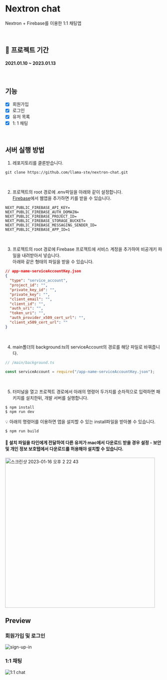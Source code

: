 # Nextron chat
Nextron + Firebase를 이용한 1:1 채팅앱

<br/>

## 📆 프로젝트 기간
#### 2021.01.10 ~ 2023.01.13

<br/>

## 기능
- [x]  회원가입
- [x]  로그인
- [x]  유저 목록
- [x]  1: 1 채팅

<br/>

## 서버 실행 방법
1. 레포지토리를 클론받습니다.
```
git clone https://github.com/llama-ste/nextron-chat.git
```

<br/>

2. 프로젝트의 root 경로에 .env파일을 아래와 같이 설정합니다.<br/> 
[Firebase](https://firebase.google.com/?hl=ko)에서 웹앱을 추가하면 키를 받을 수 있습니다.
```
NEXT_PUBLIC_FIREBASE_API_KEY=
NEXT_PUBLIC_FIREBASE_AUTH_DOMAIN=
NEXT_PUBLIC_FIREBASE_PROJECT_ID=
NEXT_PUBLIC_FIREBASE_STORAGE_BUCKET=
NEXT_PUBLIC_FIREBASE_MESSAGING_SENDER_ID=
NEXT_PUBLIC_FIREBASE_APP_ID=1
```

<br/>

3. 프로젝트의 root 경로에 Firebase 프로젝트에 서비스 계정을 추가하여 비공개키 파일을 내려받아서 넣습니다.<br/>
아래와 같은 형태의 파일을 받을 수 있습니다.
```json
// app-name-serviceAccountKey.json
{
  "type": "service_account",
  "project_id": "",
  "private_key_id": "",
  "private_key": "",
  "client_email": "",
  "client_id": "",
  "auth_uri": "",
  "token_uri": "",
  "auth_provider_x509_cert_url": "",
  "client_x509_cert_url": ""
}
```

<br/>

4. main폴더의 background.ts의 serviceAccount의 경로를 해당 파일로 바꿔줍니다.
```javascript
// /main/background.ts

const serviceAccount = require("/app-name-serviceAccountKey.json");
```

<br/>

5. 터미널을 열고 프로젝트 경로에서 아래의 명령어 두가지를 순차적으로 입력하면 패키지를 설치한뒤, 개발 서버를 실행합니다.
```
$ npm install 
$ npm run dev
```
💡 아래의 명령어를 이용하면 앱을 설치할 수 있는 install파일을 받아볼 수 있습니다.
```
$ npm run build
```
#### 📌 설치 파일을 타인에게 전달하여 다른 유저가 mac에서 다운로드 받을 경우 설정 - 보안 및 개인 정보 보호탭에서 다운로드를 허용해야 설치할 수 있습니다.
<img width="480" alt="스크린샷 2023-01-16 오후 2 22 43" src="https://user-images.githubusercontent.com/90495580/212604700-c8a5bc91-f0f7-4431-b0e2-f4a7e08042b6.png">


<br/>

## Preview
### 회원가입 및 로그인
![sign-up-in](https://user-images.githubusercontent.com/90495580/212615156-e73656fd-3974-4ff1-849d-9ac3e6014ca0.gif)

### 1:1 채팅
![1:1 chat](https://user-images.githubusercontent.com/90495580/212616712-9e1a8828-3d8b-41c9-9f74-1cfdd2fc37c8.gif)
